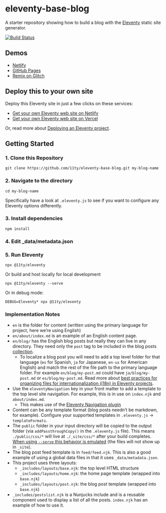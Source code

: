 # eleventy-base-blog

A starter repository showing how to build a blog with the [Eleventy](https://github.com/11ty/eleventy) static site generator.

[![Build Status](https://travis-ci.org/11ty/eleventy-base-blog.svg?branch=master)](https://travis-ci.org/11ty/eleventy-base-blog)

## Demos

- [Netlify](https://eleventy-base-blog.netlify.com/)
- [GitHub Pages](https://11ty.github.io/eleventy-base-blog/)
- [Remix on Glitch](https://glitch.com/~11ty-eleventy-base-blog)

## Deploy this to your own site

Deploy this Eleventy site in just a few clicks on these services:

- [Get your own Eleventy web site on Netlify](https://app.netlify.com/start/deploy?repository=https://github.com/11ty/eleventy-base-blog)
- [Get your own Eleventy web site on Vercel](https://vercel.com/import/project?template=11ty%2Feleventy-base-blog)

Or, read more about [Deploying an Eleventy project](https://www.11ty.dev/docs/deployment/).

## Getting Started

### 1. Clone this Repository

```
git clone https://github.com/11ty/eleventy-base-blog.git my-blog-name
```

### 2. Navigate to the directory

```
cd my-blog-name
```

Specifically have a look at `.eleventy.js` to see if you want to configure any Eleventy options differently.

### 3. Install dependencies

```
npm install
```

### 4. Edit \_data/metadata.json

### 5. Run Eleventy

```
npx @11ty/eleventy
```

Or build and host locally for local development

```
npx @11ty/eleventy --serve
```

Or in debug mode:

```
DEBUG=Eleventy* npx @11ty/eleventy
```

### Implementation Notes

- `en` is the folder for content (written using the primary language for project, here we’re using English)
- `en/about/index.md` is an example of an English content page.
- `en/blog/` has the English blog posts but really they can live in any directory. They need only the `post` tag to be included in the blog posts [collection](https://www.11ty.dev/docs/collections/).
  - To localize a blog post you will need to add a top level folder for that language (`es` for Spanish, `ja` for Japanese, `en-us` for American English) and match the rest of the file path to the primary language folder. For example `en/blog/my-post.md` could have `ja/blog/my-post.md` or `es/blog/my-post.md`. Read more about [best practices for organizing files for internationalization (i18n) in Eleventy projects](https://www.11ty.dev/docs/i18n/).
- Use the `eleventyNavigation` key in your front matter to add a template to the top level site navigation. For example, this is in use on `index.njk` and `about/index.md`.
  - This makes use of the [Eleventy Navigation plugin](https://www.11ty.dev/docs/plugins/navigation/)
- Content can be any template format (blog posts needn’t be markdown, for example). Configure your supported templates in `.eleventy.js` -> `templateFormats`.
- The `public` folder in your input directory will be copied to the output folder (via `addPassthroughCopy()` in the `.eleventy.js` file). This means `./public/css/*` will live at `./_site/css/*` after your build completes. [When using `--serve` this behavior is emulated](/docs/copy/#passthrough-during-serve) (the files will not show up in `_site`).
- The blog post feed template is in `feed/feed.njk`. This is also a good example of using a global data files in that it uses `_data/metadata.json`.
- This project uses three layouts:
  - `_includes/layouts/base.njk`: the top level HTML structure
  - `_includes/layouts/home.njk`: the home page template (wrapped into `base.njk`)
  - `_includes/layouts/post.njk`: the blog post template (wrapped into `base.njk`)
- `_includes/postslist.njk` is a Nunjucks include and is a reusable component used to display a list of all the posts. `index.njk` has an example of how to use it.

